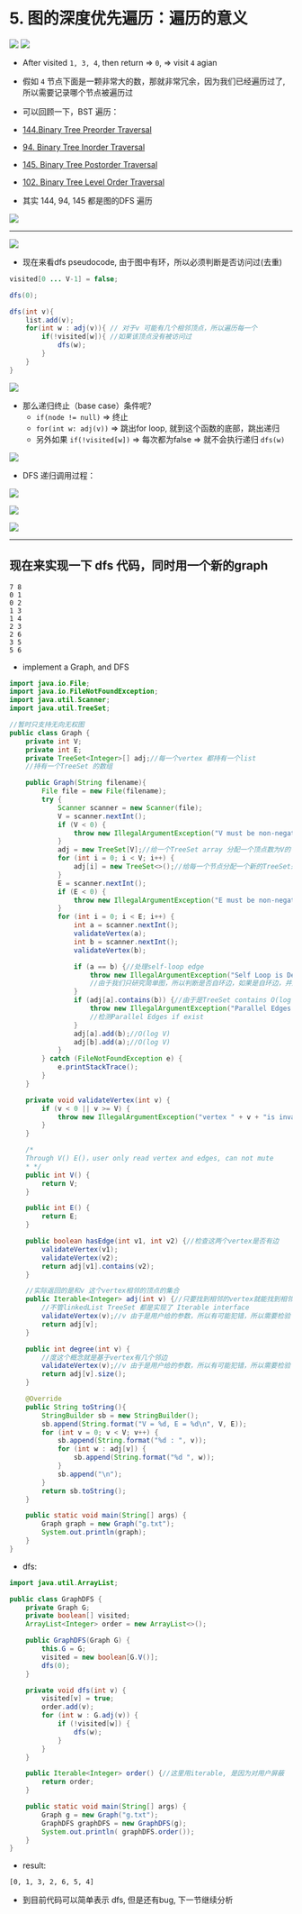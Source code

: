 # 5. 图的深度优先遍历：遍历的意义

![](img/2020-06-08-16-45-04.png)
![](img/2020-06-08-16-49-32.png)

- After visited `1, 3, 4`, then return =>  `0`, => visit `4` agian
- 假如 `4` 节点下面是一颗非常大的数，那就非常冗余，因为我们已经遍历过了, 所以需要记录哪个节点被遍历过

- 可以回顾一下，BST 遍历：
- [144.Binary Tree Preorder Traversal](https://novemberfall.github.io/LeetCode-NoteBook/#/m2/bstPre-order)
- [94. Binary Tree Inorder Traversal](https://novemberfall.github.io/LeetCode-NoteBook/#/m2/bstIn-order)
- [145. Binary Tree Postorder Traversal](https://novemberfall.github.io/LeetCode-NoteBook/#/hBinaryTree/bstPost-order)
- [102. Binary Tree Level Order Traversal]()

- 其实 144, 94, 145 都是图的DFS 遍历

![](img/2020-06-08-16-57-28.png)

---

![](img/2020-06-08-17-00-29.png)

- 现在来看dfs pseudocode, 由于图中有环，所以必须判断是否访问过(去重)

```java
visited[0 ... V-1] = false;

dfs(0);

dfs(int v){
    list.add(v);
    for(int w : adj(v)){ // 对于v 可能有几个相邻顶点，所以遍历每一个
        if(!visited[w]){ //如果该顶点没有被访问过
            dfs(w);
        }
    }
}
```

![](img/2020-06-08-17-07-10.png)

- 那么递归终止（base case）条件呢?
  - `if(node != null)` => 终止
  - `for(int w: adj(v))` => 跳出for loop, 就到这个函数的底部，跳出递归
  - 另外如果 `if(!visited[w])` => 每次都为false => 就不会执行递归 `dfs(w)`

![](img/2020-06-08-17-52-34.png)

- DFS 递归调用过程：
  
![](img/2020-06-08-18-12-08.png)

![](img/2020-06-08-18-15-31.png)

![](img/2020-06-08-18-18-03.png)

---

## 现在来实现一下 dfs 代码，同时用一个新的graph

```
7 8
0 1
0 2
1 3
1 4
2 3
2 6
3 5
5 6
```

- implement a Graph, and DFS


```java
import java.io.File;
import java.io.FileNotFoundException;
import java.util.Scanner;
import java.util.TreeSet;

//暂时只支持无向无权图
public class Graph {
    private int V;
    private int E;
    private TreeSet<Integer>[] adj;//每一个vertex 都持有一个list
    //持有一个TreeSet 的数组

    public Graph(String filename){
        File file = new File(filename);
        try {
            Scanner scanner = new Scanner(file);
            V = scanner.nextInt();
            if (V < 0) {
                throw new IllegalArgumentException("V must be non-negative");
            }
            adj = new TreeSet[V];//给一个TreeSet array 分配一个顶点数为V的 数组
            for (int i = 0; i < V; i++) {
                adj[i] = new TreeSet<>();//给每一个节点分配一个新的TreeSet来储存相邻节点
            }
            E = scanner.nextInt();
            if (E < 0) {
                throw new IllegalArgumentException("E must be non-negative");
            }
            for (int i = 0; i < E; i++) {
                int a = scanner.nextInt();
                validateVertex(a);
                int b = scanner.nextInt();
                validateVertex(b);

                if (a == b) {//处理self-loop edge
                    throw new IllegalArgumentException("Self Loop is Detected!");
                    //由于我们只研究简单图，所以判断是否自环边，如果是自环边，并且平行边 => false
                }
                if (adj[a].contains(b)) {//由于是TreeSet contains O(log V)
                    throw new IllegalArgumentException("Parallel Edges are Detected!");
                    //检测Parallel Edges if exist
                }
                adj[a].add(b);//O(log V)
                adj[b].add(a);//O(log V)
            }
        } catch (FileNotFoundException e) {
            e.printStackTrace();
        }
    }

    private void validateVertex(int v) {
        if (v < 0 || v >= V) {
            throw new IllegalArgumentException("vertex " + v + "is invalid");
        }
    }

    /*
    Through V() E()，user only read vertex and edges, can not mute
    * */
    public int V() {
        return V;
    }

    public int E() {
        return E;
    }

    public boolean hasEdge(int v1, int v2) {//检查这两个vertex是否有边
        validateVertex(v1);
        validateVertex(v2);
        return adj[v1].contains(v2);
    }

    //实际返回的是和v 这个vertex相邻的顶点的集合
    public Iterable<Integer> adj(int v) {//只要找到相邻的vertex就能找到相邻的边
        //不管linkedList TreeSet 都是实现了 Iterable interface
        validateVertex(v);//v 由于是用户给的参数，所以有可能犯错，所以需要检验
        return adj[v];
    }

    public int degree(int v) {
        //度这个概念就是基于vertex有几个邻边
        validateVertex(v);//v 由于是用户给的参数，所以有可能犯错，所以需要检验
        return adj[v].size();
    }

    @Override
    public String toString(){
        StringBuilder sb = new StringBuilder();
        sb.append(String.format("V = %d, E = %d\n", V, E));
        for (int v = 0; v < V; v++) {
            sb.append(String.format("%d : ", v));
            for (int w : adj[v]) {
                sb.append(String.format("%d ", w));
            }
            sb.append("\n");
        }
        return sb.toString();
    }

    public static void main(String[] args) {
        Graph graph = new Graph("g.txt");
        System.out.println(graph);
    }
}
```

- dfs:

```java
import java.util.ArrayList;

public class GraphDFS {
    private Graph G;
    private boolean[] visited;
    ArrayList<Integer> order = new ArrayList<>();

    public GraphDFS(Graph G) {
        this.G = G;
        visited = new boolean[G.V()];
        dfs(0);
    }

    private void dfs(int v) {
        visited[v] = true;
        order.add(v);
        for (int w : G.adj(v)) {
            if (!visited[w]) {
                dfs(w);
            }
        }
    }

    public Iterable<Integer> order() {//这里用iterable, 是因为对用户屏蔽
        return order;
    }

    public static void main(String[] args) {
        Graph g = new Graph("g.txt");
        GraphDFS graphDFS = new GraphDFS(g);
        System.out.println( graphDFS.order());
    }
}
```

- result:

```
[0, 1, 3, 2, 6, 5, 4]
```

- 到目前代码可以简单表示 dfs, 但是还有bug, 下一节继续分析